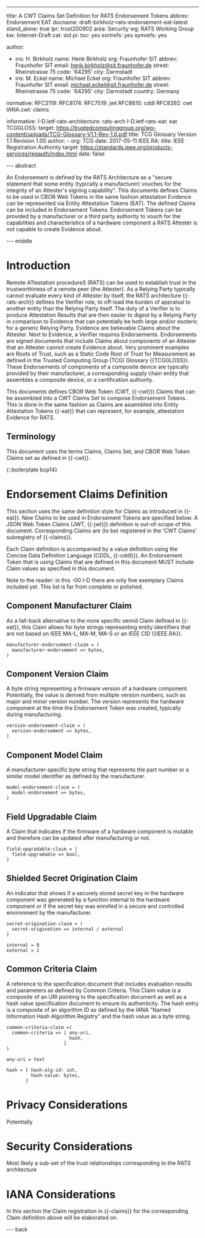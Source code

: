 ---
title: A CWT Claims Set Definition for RATS Endorsement Tokens
abbrev: Endorsement EAT
docname: draft-birkholz-rats-endorsement-eat-latest
stand_alone: true
ipr: trust200902
area: Security
wg: RATS Working Group
kw: Internet-Draft
cat: std
pi:
  toc: yes
  sortrefs: yes
  symrefs: yes

author:
- ins: H. Birkholz
  name: Henk Birkholz
  org: Fraunhofer SIT
  abbrev: Fraunhofer SIT
  email: henk.birkholz@sit.fraunhofer.de
  street: Rheinstrasse 75
  code: '64295'
  city: Darmstadt
- ins: M. Eckel
  name: Michael Eckel
  org: Fraunhofer SIT
  abbrev: Fraunhofer SIT
  email: michael.eckel@sit.fraunhofer.de
  street: Rheinstrasse 75
  code: '64295'
  city: Darmstadt
  country: Germany

normative:
  RFC2119:
  RFC8174:
  RFC7519: jwt
  RFC8610: cddl
  RFC8392: cwt
  IANA.cwt: claims

informative:
  I-D.ietf-rats-architecture: rats-arch
  I-D.ietf-rats-eat: eat
  TCGGLOSS:
    target: https://trustedcomputinggroup.org/wp-content/uploads/TCG-Glossary-V1.1-Rev-1.0.pdf
    title: TCG Glossary Version 1.1 Revision 1.00
    author:
    - org: TCG
    date: 2017-05-11
  IEEE.RA:
    title: IEEE Registration Authority
    target: https://standards.ieee.org/products-services/regauth/index.html
    date: false

--- abstract

An Endorsement is defined by the RATS Architecture as a "secure statement that some entity (typically a manufacturer) vouches for the integrity of an Attester's signing capability". This documents defines Claims to be used in CBOR Web Tokens in the same fashion attestation Evidence can be represented via Entity Attestation Tokens (EAT). The defined Claims can be included in Endorsement Tokens. Endorsement Tokens can be provided by a manufacturer or a third party authority to vouch for the capabilities and characteristics of a hardware component a RATS Attester is not capable to create Evidence about.

--- middle

# Introduction

Remote ATtestation procedureS (RATS) can be used to establish trust in the trustworthiness of a remote peer (the Attester). As a Relying Party typically cannot evaluate every kind of Attester by itself, the RATS architecture {{-rats-arch}} defines the Verifier role, to off-load the burden of appraisal to another entity than the Relying Party itself. The duty of a Verifier is to produce Attestation Results that are then easier to digest by a Relying Party in comparison to Evidence that can potentially be both large and/or esoteric for a generic Relying Party. Evidence are believable Claims about the Attester. Next to Evidence, a Verifier requires Endorsements. Endorsements are signed documents that include Claims about components of an Attester that an Attester cannot create Evidence about. Very prominent examples are Roots of Trust, such as a Static Code Root of Trust for Measurement as defined in the Trusted Computing Group (TCG) Glossary {{TCGGLOSS}}. These Endorsements of components of a composite device are typically provided by their manufacturer, a corresponding supply chain entity that assembles a composite device, or a certification authority.

This documents defines CBOR Web Token (CWT, {{-cwt}}) Claims that can be assembled into a CWT Claims Set to compose Endorsement Tokens. This is done in the same fashion as Claims are assembled into Entity Attestation Tokens {{-eat}} that can represent, for example, attestation Evidence for RATS. 

## Terminology

This document uses the terms Claims, Claims Set, and CBOR Web Token Claims set as defined in {{-cwt}}.

{::boilerplate bcp14}

# Endorsement Claims Definition

This section uses the same definition style for Claims as introduced in {{-eat}}. New Claims to be used in Endorsement Tokens are specified below. A JSON Web Token Claims (JWT, {{-jwt}}) definition is out-of-scope of this document. Corresponding Claims are (to be) registered in the 'CWT Claims' subregistry of {{-claims}}.

Each Claim definition is accompanied by a value definition using the Concise Data Definition Language (CDDL, {{-cddl}}). An Endorsement Token that is using Claims that are defined in this document MUST include Claim values as specified in this document.

Note to the reader: in this -00 I-D there are only five exemplary Claims included yet. This list is far from complete or polished.

## Component Manufacturer Claim

As a fall-back alternative to the more specific oemid Claim defined in {{-eat}}, this Claim allows for byte strings representing entity identifiers that are not based on IEEE MA-L, MA-M, MA-S or an IEEE CID {{IEEE.RA}}.

~~~~CDDL
manufacturer-endorsement-claim = (
  manufacturer-endorsement => bytes,
)
~~~~

## Component Version Claim

A byte string representing a firmware version of a hardware component. Potentially, the value is derived from multiple version numbers, such as major and minor version number. The version represents the hardware component at the time the Endorsement Token was created, typically during manufacturing.

~~~~CDDL
version-endorsement-claim = (
  version-endorsement => bytes,
)
~~~~

## Component Model Claim

A manufacturer-specific byte string that represents the part number or a similar model identifier as defined by the manufacturer.

~~~~CDDL
model-endorsement-claim = (
  model-endorsement => bytes,
)
~~~~

## Field Upgradable Claim

A Claim that indicates if the firmware of a hardware component is mutable and therefore can be updated after manufacturing or not.

~~~~CDDL
field-upgradable-claim = (
  field-upgradable => bool,
)
~~~~

## Shielded Secret Origination Claim

An indicator that shows if a securely stored secret key in the hardware component was generated by a function internal to the hardware component or if the secret key was enrolled in a secure and controlled environment by the manufacturer.

~~~~CDDL
secret-origination-claim = (
  secret-origination => internal / external
)

internal = 0
external = 1
~~~~

## Common Criteria Claim

A reference to the specification document that includes evaluation results and parameters as defined by Common Criteria. This Claim value is a composite of an URI pointing to the specification document as well as a hash value specification document to ensure its authenticity. The hash entry is a composite of an algorithm ID as defined by the IANA "Named Information Hash Algorithm Registry" and the hash value as a byte string.

~~~~CDDL
common-criteria-claim =(
  common-criteria => [ any-uri,
                       hash,
                     ]
)

any-uri = text

hash = [ hash-alg-id: int,
         hash-value: bytes,
       ]
~~~~         

# Privacy Considerations

Potentially

# Security Considerations

Most likely a sub-set of the trust relationships corresponding to the RATS architecture

# IANA Considerations

In this section the Claim registration in {{-claims}} for the corresponding Claim definition above will be elaborated on.

--- back

